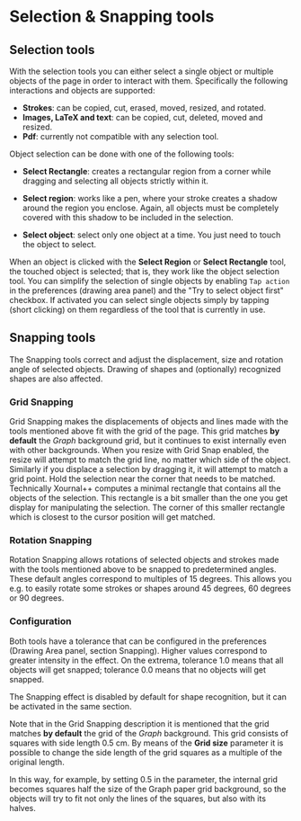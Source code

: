 # Selection & Snapping tools

## Selection tools

With the selection tools you can either select a single object or multiple objects of the page in order to interact with them. Specifically the following interactions and objects are supported:

- **Strokes**: can be copied, cut, erased, moved, resized, and rotated.
- **Images, LaTeX and text**: can be copied, cut, deleted, moved and resized.
- **Pdf**: currently not compatible with any selection tool.

Object selection can be done with one of the following tools:

- **Select Rectangle**: creates a rectangular region from a corner while dragging and selecting all objects strictly within it.

- **Select region**: works like a pen, where your stroke creates a shadow around the region you enclose. Again, all objects must be completely covered with this shadow to be included in the selection.

- **Select object**: select only one object at a time. You just need to touch the object to select.

When an object is clicked with the **Select Region** or **Select Rectangle** tool, the touched object is selected; that is, they work like the object selection tool.
You can simplify the selection of single objects by enabling `Tap action` in the preferences (drawing area panel) and the "Try to select object first" checkbox. If activated you can select single objects simply by tapping (short clicking) on them regardless of the tool that is currently in use.

## Snapping tools

The Snapping tools correct and adjust the displacement, size and rotation angle of selected objects. Drawing of shapes and (optionally) recognized shapes are also affected.

### Grid Snapping

Grid Snapping makes the displacements of objects and lines made with the tools mentioned above fit with the grid of the page. This grid matches **by default** the _Graph_ background grid, but it continues to exist internally even with other backgrounds.
When you resize with Grid Snap enabled, the resize will attempt to match the grid line, no matter which side of the object. Similarly if you displace a selection by dragging it, it will attempt to match a grid point. Hold the selection near the corner that needs to be matched. Technically Xournal++ computes a minimal rectangle that contains all the objects of the selection. This rectangle is a bit smaller than the one you get display for manipulating the selection. The corner of this smaller rectangle which is closest to the cursor position will get matched.


### Rotation Snapping

Rotation Snapping allows rotations of selected objects and strokes made with the tools mentioned above to be snapped to predetermined angles. These default angles correspond to multiples of 15 degrees. This allows you e.g. to easily rotate some strokes or shapes around 45 degrees, 60 degrees or 90 degrees.

### Configuration

Both tools have a tolerance that can be configured in the preferences (Drawing Area panel, section Snapping). Higher values correspond to greater intensity in the effect. On the extrema, tolerance 1.0 means that all objects will get snapped; tolerance 0.0 means that no objects will get snapped. 

The Snapping effect is disabled by default for shape recognition, but it can be activated in the same section.

Note that in the Grid Snapping description it is mentioned that the grid matches **by default** the grid of the _Graph_ background. This grid consists of squares with side length 0.5 cm. By means of the **Grid size** parameter it is possible to change the side length of the grid squares as a multiple of the original length.

In this way, for example, by setting 0.5 in the parameter, the internal grid becomes squares half the size of the Graph paper grid background, so the objects will try to fit not only the lines of the squares, but also with its halves.
